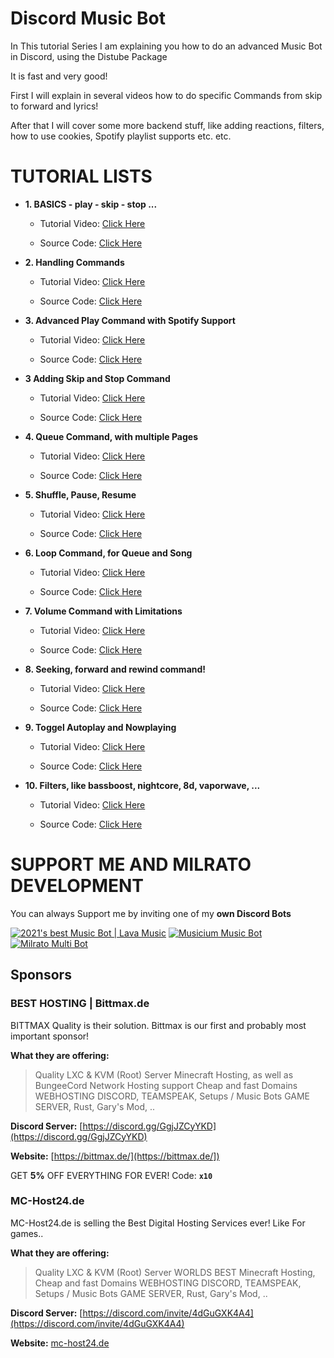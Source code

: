 # Discord Music Bot

In This tutorial Series I am explaining you how to do an advanced Music Bot in Discord, using the Distube Package

It is fast and very good!

First I will explain in several videos how to do specific Commands from skip to forward and lyrics!

After that I will cover some more backend stuff, like adding reactions, filters, how to use cookies, Spotify playlist supports etc. etc.

# TUTORIAL LISTS

- **1. BASICS - play - skip - stop ...**

    - Tutorial Video: [Click Here](https://youtu.be/tF2hYHW3H4w)

    - Source Code: [Click Here](https://github.com/Tomato6966/discord-music-bot/tree/0)

- **2. Handling Commands**

    - Tutorial Video: [Click Here](https://www.youtube.com/watch?v=LSzOKTs_deE)

    - Source Code: [Click Here](https://github.com/Tomato6966/discord-music-bot/tree/1)

- **3. Advanced Play Command with Spotify Support**

    - Tutorial Video: [Click Here](https://www.youtube.com/watch?v=xj8By8V5NR8)

    - Source Code: [Click Here](https://github.com/Tomato6966/discord-music-bot/tree/2)

- **3 Adding Skip and Stop Command**

    - Tutorial Video: [Click Here](https://www.youtube.com/watch?v=9pb0fYJSs3k)

    - Source Code: [Click Here](https://github.com/Tomato6966/discord-music-bot/tree/3)

- **4. Queue Command, with multiple Pages**

    - Tutorial Video: [Click Here](https://www.youtube.com/watch?v=x4DA1gpcDRA)

    - Source Code: [Click Here](https://github.com/Tomato6966/discord-music-bot/tree/4)


- **5. Shuffle, Pause, Resume**

    - Tutorial Video: [Click Here](https://www.youtube.com/watch?v=rnQFIj25u70)

    - Source Code: [Click Here](https://github.com/Tomato6966/discord-music-bot/tree/5)


- **6. Loop Command, for Queue and Song**

    - Tutorial Video: [Click Here](https://www.youtube.com/watch?v=jr-PilSGD5g)

    - Source Code: [Click Here](https://github.com/Tomato6966/discord-music-bot/tree/6)

- **7. Volume Command with Limitations**

    - Tutorial Video: [Click Here](https://www.youtube.com/watch?v=66GjRV819hk)

    - Source Code: [Click Here](https://github.com/Tomato6966/discord-music-bot/tree/7)

- **8. Seeking, forward and rewind command!**

    - Tutorial Video: [Click Here](https://www.youtube.com/watch?v=3F0w6QRMbFI)

    - Source Code: [Click Here](https://github.com/Tomato6966/discord-music-bot/tree/8)

- **9. Toggel Autoplay and Nowplaying**

    - Tutorial Video: [Click Here](https://www.youtube.com/watch?v=QuslcAJ5xds)

    - Source Code: [Click Here](https://github.com/Tomato6966/discord-music-bot/tree/9)

- **10. Filters, like bassboost, nightcore, 8d, vaporwave, ...**

    - Tutorial Video: [Click Here](https://www.youtube.com/watch?v=35SM_Xw7KQg)

    - Source Code: [Click Here](https://github.com/Tomato6966/discord-music-bot/tree/10)

# SUPPORT ME AND MILRATO DEVELOPMENT

You can always Support me by inviting one of my **own Discord Bots**

[![2021's best Music Bot | Lava Music](https://cdn.discordapp.com/attachments/748533465972080670/817088638780440579/test3.png)](https://lava.milrato.eu)
[![Musicium Music Bot](https://cdn.discordapp.com/attachments/742446682381221938/770055673965707264/test1.png)](https://dc.musicium.eu)
[![Milrato Multi Bot](https://cdn.discordapp.com/attachments/742446682381221938/770056826724679680/test1.png)](https://dc.milrato.eu)

## Sponsors

### BEST HOSTING | Bittmax.de
BITTMAX Quality is their solution.
Bittmax is our first and probably most important sponsor!

**What they are offering:**
> Quality LXC & KVM (Root) Server
> Minecraft Hosting, as well as BungeeCord Network Hosting support
> Cheap and fast Domains
> WEBHOSTING
> DISCORD, TEAMSPEAK, Setups / Music Bots
> GAME SERVER, Rust, Gary's Mod, ..

**Discord Server:**
[https://discord.gg/GgjJZCyYKD](https://discord.gg/GgjJZCyYKD)

**Website:**
[https://bittmax.de/](https://bittmax.de/])

GET **5%** OFF EVERYTHING FOR EVER!
Code: **`x10`**

### MC-Host24.de
MC-Host24.de is selling the Best Digital Hosting Services ever!
Like For games..

**What they are offering:**
> Quality LXC & KVM (Root) Server
> WORLDS BEST Minecraft Hosting,
> Cheap and fast Domains
> WEBHOSTING
> DISCORD, TEAMSPEAK, Setups / Music Bots
> GAME SERVER, Rust, Gary's Mod, ..

**Discord Server:**
[https://discord.com/invite/4dGuGXK4A4](https://discord.com/invite/4dGuGXK4A4)

**Website:**
[mc-host24.de](https://mc-host24.de/user/affiliate/3121])
